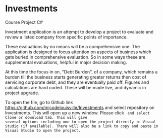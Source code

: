 # Investments
Course Project C#

Investment application  is an attempt to develop a project to evaluate and review a listed company from specific points of importance.

These evaluations by no means will be a comprehensive one. The application is designed to focus attention on aspects of business which gets buried in comprehensive evaluation. So in some ways these are supplemental evaluations, helpful in major decision making.

At this time the focus in on, "Debt Burden", of a company, which remains a burden till the business starts generating greater returns then cost of servicing corporate debt, and they are eventually paid off. Figures and calculations are hard coded. These will be made live, and dynamic in project upgrade.

To open the file, go to Github link https://github.com/mjcodelouisville/Investments and select repository on Investments. This will open up a new window. Please click <Code> and select Clone or download tab. This will give several options including one to open the project directly in Visual Studio (if available). There will also be a link to copy and paste in Visual Studio to open the project. 

